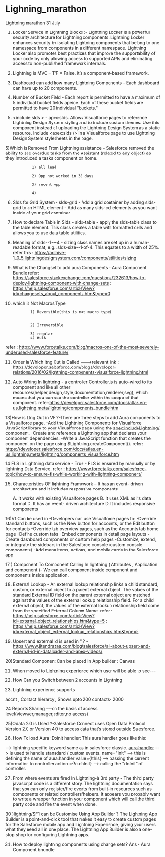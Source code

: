 # Lighning_marathon
Lightning marathon 31 July

1) Locker Service In Lightning Blocks :-
Lightning Locker is a powerful security architecture for Lightning components. Lightning Locker enhances security by isolating Lightning components that belong to one namespace from components in a different namespace. Lightning Locker also promotes best practices that improve the supportability of your code by only allowing access to supported APIs and eliminating access to non-published framework internals.

2) Lightning is MVC – T/F = False.  it’s a component-based framework.

3) Dashboard can add how many Lightning Components - Each dashboard can have up to 20 components.

4) Number of Bucket Field - Each report is permitted to have a maximum of 5 individual bucket fields apeice. Each of these bucket fields are permitted to have 20 individual "buckets."

5) <include:slds > - apex:slds. Allows Visualforce pages to reference Lightning Design System styling and to include custom themes. Use this component instead of uploading the Lightning Design System as a static resource. Include <apex:slds /> in a Visualforce page to use Lightning Design System stylesheets in the page.

5)Which is  Removed From Lightning assistance - Salesforce removed the ability to see overdue tasks from the Assistant (related to any object) as they introduced a tasks component on home. 

 

                1) all lead

                2) Opp not worked in 30 days

                3) recent opp

                4)

               

6) Slds for  Grid System - slds-grid
                         - Add a grid container by adding slds-grid to an HTML element
                         - Add as many slds-col elements as you want inside of your grid container

7) How to declare Table in Slds - slds-table
                                - apply the slds-table class to the table element. This class creates a table with formatted cells and                                     allows you to use data table utilities.

8) Meaning of slds--1---4 -  sizing class names are set up in a human-readable format, e.g. .slds-size--1-of-4. This equates to a width of 25%.
refer this : https://archive-1_0_5.lightningdesignsystem.com/components/utilities/sizing

9) What is the Changset to add aura Components -  Aura Component Bundle
refer: https://salesforce.stackexchange.com/questions/232613/how-to-deploy-lightning-component-with-change-sets
     : https://help.salesforce.com/articleView?id=changesets_about_components.htm&type=0

10) which is Not  Macros Type                

                1) Reversible(this is not macro type)


                2) Irreversible

                3) regular 
                4) Bulk

 refer : https://www.forcetalks.com/blog/macros-one-of-the-most-severely-underused-salesforce-feature/

11) Order in Which ltng Out is Called --->relevant link : https://developer.salesforce.com/blogs/developer-relations/2016/02/lightning-components-visualforce-lightning.html

12) Auto Wiring In lightning - a controller <componentName>Controller.js is auto-wired to its component and like all other resources(helper,design,style,documentation,renderer,svg), which means that you can use the controller within the scope of that component.
 refer:https://developer.salesforce.com/docs/atlas.en-us.lightning.meta/lightning/components_bundle.htm

13)How is  Ltng Out  in VF ?-There are three steps to add Aura components to a Visualforce page.
                            -Add the Lightning Components for Visualforce JavaScript library to your Visualforce page using the                                      <apex:includeLightning/> component.
                            -Create and reference a Lightning app that declares your component dependencies.
                            -Write a JavaScript function that creates the component on the page using $Lightning.createComponent().
  refer: https://developer.salesforce.com/docs/atlas.en-us.lightning.meta/lightning/components_visualforce.htm

14 FLS in Lightning data service - True
                                 - FLS is ensured by manually or by lightning Data Service. 
refer  : https://www.forcetalks.com/salesforce-topic/how-to-ensure-fls-while-working-with-lightning-component/

15) Characteristics  OF lightning Framework – It has an event- driven architecture and It includes responsive components

     A. It works with existing Visualforce pages
     B. It uses XML as its data format
     C. It has an event- driven architecture
     D. It includes responsive components


16)Vf Can be used in -Developers can use Visualforce pages to:
  -Override standard buttons, such as the New button for accounts, or the Edit button for contacts
  -Override tab overview pages, such as the Accounts tab home page
  -Define custom tabs
  -Embed components in detail page layouts
  -Create dashboard components or custom help pages
  -Customize, extend, or integrate the sidebars in the Salesforce console (custom console components)
  -Add menu items, actions, and mobile cards in the Salesforce app

17 ) Component To Component Calling  In lightning ( Attributes , Application and component )- We can call component inside component and components inside application.

18) External Lookup - An external lookup relationship links a child standard, custom, or external object to a parent external object. The values of the standard External ID field on the parent external object are matched against the values of the external lookup relationship field. For a child external object, the values of the external lookup relationship field come from the specified External Column Name.
refer : https://help.salesforce.com/articleView?id=external_object_relationships.htm&type=5
      : https://help.salesforce.com/articleView?id=external_object_external_lookup_relationships.htm&type=5

19) Upsert and external Id is used in "  ? - https://www.jitendrazaa.com/blog/salesforce/all-about-upsert-and-external-id-in-dataloader-and-apex-videos/

20)Standard Component Can be placed In App builder :  Canvas

21) When moved to Lightning experience which user will be able to see---

22) How Can you Switch between 2 accounts in Lightning

23) Lightning experience supports

accnt , Contact hierarcy , Shows upto 200 contacts- 2000

24 Reports Sharing ---on the basis of access level(viewwer,manager,editor,no access)

25)Odata 2.0 is Used ?-Salesforce Connect uses Open Data Protocol Version 2.0 or Version 4.0 to access data that’s stored outside Salesforce.

26) How To load Aura :Doinit handler:
This aura handler goes like this:

<Aura> --> lightning specific keyword same as  <apex> in salesforce classic. 
<aura:handler> --> is used to handle stanadard / custom events. 
name="init" --> this is defining the name of aura:handler
value={!this}  --> passing the current information to controller
action ={!c.doInit} --> calling the "doInit" of controller.

27) From where events are fired In Lightning-à 3rd party - 
The third party javascript code is a different story. The lightning documentation says that you can only register/fire events from built-in resources such as components or related controllers/helpers.
It appears you probably want to write a wrapper function in your component which will call the third party code and fire the event when done.


30 )lightning/SF1 can be Customise Using App Builder ?
The Lightning App Builder is a point-and-click tool that makes it easy to create custom pages for the Salesforce mobile app and Lightning Experience, giving your users what they need all in one place. The Lightning App Builder is also a one-stop shop for configuring Lightning apps.

31) How to deploy lightning components using change sets?
Ans - Aura Component bnundle
